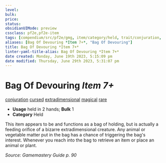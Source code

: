 ```yaml
---
level:
bulk:
price:
status:
obsidianUIMode: preview
cssclass: pf2e,pf2e-item
tags: [compendium/src/pf2e/gmg, item/category/held, trait/conjuration, trait/cursed, trait/extradimensional, trait/magical, trait/rare]
aliases: [Bag Of Devouring *Item 7+*, "Bag Of Devouring"]
title: Bag Of Devouring *Item 7+*
linter-yaml-title-alias: Bag Of Devouring *Item 7+*
date created: Monday, June 19th 2023, 5:15:09 pm
date modified: Thursday, June 29th 2023, 5:31:07 pm
---
```


# Bag Of Devouring *Item 7+*

[conjuration](rules/traits/conjuration.md) [cursed](rules/traits/cursed-gmg.md) [extradimensional](rules/traits/extradimensional.md) [magical](rules/traits/magical.md) [rare](rules/traits/rare.md)  

- **Usage** held in 2 hands; **Bulk** 1
- **Category** Held

This item appears to be and functions as a bag of holding, but is actually a feeding orifice of a bizarre extradimensional creature. Any animal or vegetable matter put in the bag has a chance of triggering the bag's interest. Whenever you reach into the bag to retrieve an item or place an animal or plant.

*Source: Gamemastery Guide p. 90*
